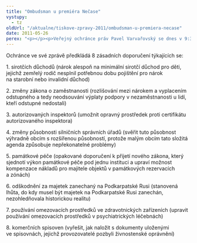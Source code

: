 ```yaml
---
title: "Ombudsman u premiéra Nečase"
vystupy:
  - tz
oldUrl: "/aktualne/tiskove-zpravy-2011/ombudsman-u-premiera-necase"
date: 2011-05-26
perex: "<p></p><p>Veřejný ochránce práv Pavel Varvařovský se dnes v 9:30 hod v Praze sejde s premiérem Petrem Nečasem. Předá mu zprávu o činnosti za rok 2010 a upozorní na zásadní doporučení k přijetí některých dlouhodobě potřebných legislativních změn. Doporučení ochránce vycházejí z poznatků z šetření, z řadu let se opakujících tíživých problémů, do nichž se lidé dostávají a které nelze napravit jinak, než změnou zákona.</p>"
---
```


<!-- imported from the old website -->

<p>Ochránce ve své zprávě předkládá 8 zásadních doporučení týkajících se:</p><p>1. sirotčích důchodů (nárok alespoň na minimální sirotčí důchod pro děti, jejichž zemřelý rodič nesplnil potřebnou dobu pojištění pro nárok na starobní nebo invalidní důchod)</p><p>2. změny zákona o zaměstnanosti (rozlišování mezi nárokem a vyplacením odstupného a tedy neodsouvání výplaty podpory v nezaměstnanosti u lidí, kteří odstupné nedostali)</p><p>3. autorizovaných inspektorů (umožnit opravný prostředek proti certifikátu autorizovaného inspektora)</p><p>4. změny působnosti silničních správních úřadů (svěřit tuto působnost výhradně obcím s rozšířenou působností, protože malým obcím tato složitá agenda způsobuje nepřekonatelné problémy)</p><p>5. památkové péče (opakované doporučení k přijetí nového zákona, který sjednotí výkon památkové péče pod jednu instituci a upraví možnost kompenzace nákladů pro majitele objektů v památkových rezervacích a zónách)</p><p>6. odškodnění za majetek zanechaný na Podkarpatské Rusi (stanovená lhůta, do kdy musel být majetek na Podkarpatské Rusi zanechán, nezohledňovala historickou realitu)</p><p>7. používání omezovacích prostředků ve zdravotnických zařízeních (upravit používání omezovacích prostředků v psychiatrických léčebnách)</p><p>8. komerčních spisoven (vyřešit, jak naložit s dokumenty uloženými ve spisovnách, jejichž provozovatelé pozbyli živnostenské oprávnění)</p>
